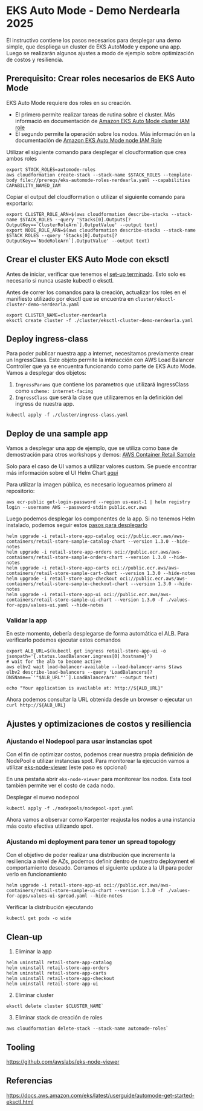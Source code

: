 # EKS Auto Mode - Demo Nerdearla 2025

El instructivo contiene los pasos necesarios para desplegar una demo simple, que despliega un cluster de EKS AutoMode y expone una app. Luego se realizarán algunos ajustes a modo de ejemplo sobre optimización de costos y resiliencia.

## Prerequisito: Crear roles necesarios de EKS Auto Mode
EKS Auto Mode requiere dos roles en su creación.
- El primero permite realizar tareas de rutina sobre el cluster. Más informació en documentación de [Amazon EKS Auto Mode cluster IAM role](https://docs.aws.amazon.com/eks/latest/userguide/auto-cluster-iam-role.html)
- El segundo permite la operación sobre los nodos. Más información en la documentación de [Amazon EKS Auto Mode node IAM Role](https://docs.aws.amazon.com/eks/latest/userguide/auto-create-node-role.html)

Utilizar el siguiente comando para desplegar el cloudformation que crea ambos roles

```
export STACK_ROLES=automode-roles
aws cloudformation create-stack --stack-name $STACK_ROLES --template-body file://prereqs/eks-automode-roles-nerdearla.yaml --capabilities CAPABILITY_NAMED_IAM
```

Copiar el output del cloudformation o utilizar el siguiente comando para exportarlo:

```
export CLUSTER_ROLE_ARN=$(aws cloudformation describe-stacks --stack-name $STACK_ROLES --query 'Stacks[0].Outputs[?OutputKey==`ClusterRoleArn`].OutputValue' --output text)
export NODE_ROLE_ARN=$(aws cloudformation describe-stacks --stack-name $STACK_ROLES --query 'Stacks[0].Outputs[?OutputKey==`NodeRoleArn`].OutputValue' --output text)
```

## Crear el cluster EKS Auto Mode con eksctl

Antes de iniciar, verificar que tenemos el [set-up terminado](https://docs.aws.amazon.com/eks/latest/userguide/install-kubectl.html). Esto solo es necesario si nunca usaste kubectl o eksctl.

Antes de correr los comandos para la creación, actualizar los roles en el manifiesto utilizado por eksctl que se encuentra en `cluster/eksctl-cluster-demo-nerdearla.yaml`

```
export CLUSTER_NAME=cluster-nerdearla
eksctl create cluster -f ./cluster/eksctl-cluster-demo-nerdearla.yaml
```

## Deploy ingress-class
Para poder publicar nuestra app a internet, necesitamos previamente crear un IngressClass. Este objeto permite la interacción con AWS Load Balancer Controller que ya se encuentra funcionando como parte de EKS Auto Mode. 
Vamos a desplegar dos objetos:
1. `IngressParams` que contiene los parametros que utilizará IngressClass como `scheme: internet-facing`
2. `IngressClass` que será la clase que utilizaremos en la definición del ingress de nuestra app.

```
kubectl apply -f ./cluster/ingress-class.yaml
```

## Deploy de una sample app
Vamos a desplegar una app de ejemplo, que se utiliza como base de demostración para otros workshops y demos: [AWS Container Retail Sample](https://github.com/aws-containers/retail-store-sample-app)

Solo para el caso de UI vamos a utilizar valores custom. Se puede encontrar más información sobre el UI Helm Chart [aquí](https://github.com/aws-containers/retail-store-sample-app/tree/main/src/ui/chart)

Para utilizar la imagen pública, es necesario loguearnos primero al repositorio:
```
aws ecr-public get-login-password --region us-east-1 | helm registry login --username AWS --password-stdin public.ecr.aws
```

Luego podemos desplegar los componentes de la app. Si no tenemos Helm instalado, podemos seguir estos [pasos para desplegarlo](https://helm.sh/docs/helm/helm_install/)
```
helm upgrade -i retail-store-app-catalog oci://public.ecr.aws/aws-containers/retail-store-sample-catalog-chart --version 1.3.0 --hide-notes
helm upgrade -i retail-store-app-orders oci://public.ecr.aws/aws-containers/retail-store-sample-orders-chart --version 1.3.0 --hide-notes
helm upgrade -i retail-store-app-carts oci://public.ecr.aws/aws-containers/retail-store-sample-cart-chart --version 1.3.0 --hide-notes
helm upgrade -i retail-store-app-checkout oci://public.ecr.aws/aws-containers/retail-store-sample-checkout-chart --version 1.3.0 --hide-notes
helm upgrade -i retail-store-app-ui oci://public.ecr.aws/aws-containers/retail-store-sample-ui-chart --version 1.3.0 -f ./values-for-apps/values-ui.yaml --hide-notes
```

### Validar la app
En este momento, debería desplegarse de forma automática el ALB. Para verificarlo podemos ejecutar estos comandos

```
export ALB_URL=$(kubectl get ingress retail-store-app-ui -o jsonpath='{.status.loadBalancer.ingress[0].hostname}')
# wait for the alb to become active
aws elbv2 wait load-balancer-available --load-balancer-arns $(aws elbv2 describe-load-balancers --query 'LoadBalancers[?DNSName==`'"$ALB_URL"'`].LoadBalancerArn' --output text)

echo "Your application is available at: http://${ALB_URL}"
```
Ahora podemos consultar la URL obtenida desde un browser o ejecutar un `curl http://${ALB_URL}`

## Ajustes y optimizaciones de costos y resiliencia
### Ajustando el Nodepool para usar instancias spot
Con el fin de optimizar costos, podemos crear nuestra propia definición de NodePool e utilizar instancias spot.
Para monitorear la ejecución vamos a utilizar [eks-node-viewer](https://github.com/awslabs/eks-node-viewer) (este paso es opcional)

En una pestaña abrir `eks-node-viewer` para monitorear los nodos. Esta tool también permite ver el costo de cada nodo.

Desplegar el nuevo nodepool

```
kubectl apply -f ./nodepools/nodepool-spot.yaml
```
Ahora vamos a observar como Karpenter reajusta los nodos a una instancia más costo efectiva utilizando spot.

### Ajustando mi deployment para tener un spread topology
Con el objetivo de poder realizar una distribución que incremente la resiliencia a nivel de AZs, podemos definir dentro de nuestro deployment el comportamiento deseado. Corramos el siguiente update a la UI para poder verlo en funcionamiento

```
helm upgrade -i retail-store-app-ui oci://public.ecr.aws/aws-containers/retail-store-sample-ui-chart --version 1.3.0 -f ./values-for-apps/values-ui-spread.yaml --hide-notes
```

Verificar la distribución ejecutando
```
kubectl get pods -o wide
```

## Clean-up

1. Eliminar la app
```
helm uninstall retail-store-app-catalog
helm uninstall retail-store-app-orders
helm uninstall retail-store-app-carts
helm uninstall retail-store-app-checkout
helm uninstall retail-store-app-ui
```

2. Eliminar cluster
```
eksctl delete cluster $CLUSTER_NAME`
```

3. Eliminar stack de creación de roles
```
aws cloudformation delete-stack --stack-name automode-roles`
```

## Tooling
https://github.com/awslabs/eks-node-viewer

## Referencias
https://docs.aws.amazon.com/eks/latest/userguide/automode-get-started-eksctl.html





